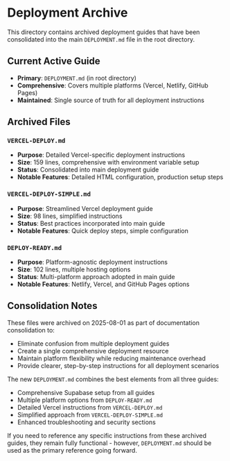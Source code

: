 # Deployment Archive

This directory contains archived deployment guides that have been consolidated into the main `DEPLOYMENT.md` file in the root directory.

## Current Active Guide
- **Primary**: `DEPLOYMENT.md` (in root directory)
- **Comprehensive**: Covers multiple platforms (Vercel, Netlify, GitHub Pages)
- **Maintained**: Single source of truth for all deployment instructions

## Archived Files

### `VERCEL-DEPLOY.md`
- **Purpose**: Detailed Vercel-specific deployment instructions
- **Size**: 159 lines, comprehensive with environment variable setup
- **Status**: Consolidated into main deployment guide
- **Notable Features**: Detailed HTML configuration, production setup steps

### `VERCEL-DEPLOY-SIMPLE.md` 
- **Purpose**: Streamlined Vercel deployment guide
- **Size**: 98 lines, simplified instructions
- **Status**: Best practices incorporated into main guide
- **Notable Features**: Quick deploy steps, simple configuration

### `DEPLOY-READY.md`
- **Purpose**: Platform-agnostic deployment instructions
- **Size**: 102 lines, multiple hosting options
- **Status**: Multi-platform approach adopted in main guide
- **Notable Features**: Netlify, Vercel, and GitHub Pages options

## Consolidation Notes
These files were archived on 2025-08-01 as part of documentation consolidation to:
- Eliminate confusion from multiple deployment guides
- Create a single comprehensive deployment resource
- Maintain platform flexibility while reducing maintenance overhead
- Provide clearer, step-by-step instructions for all deployment scenarios

The new `DEPLOYMENT.md` combines the best elements from all three guides:
- Comprehensive Supabase setup from all guides
- Multiple platform options from `DEPLOY-READY.md`
- Detailed Vercel instructions from `VERCEL-DEPLOY.md`
- Simplified approach from `VERCEL-DEPLOY-SIMPLE.md`
- Enhanced troubleshooting and security sections

If you need to reference any specific instructions from these archived guides, they remain fully functional - however, `DEPLOYMENT.md` should be used as the primary reference going forward.